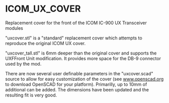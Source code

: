 # ICOM_UX_COVER
Replacement cover for the front of the ICOM IC-900 UX Transceiver modules

"uxcover.stl" is a "standard" replacement cover which attempts to reproduce the original ICOM UX cover.

"uxcover_tall.stl" is 6mm deeper than the original cover and supports the UXFFront Unit modification.
    It provides more space for the DB-9 connector used by the mod.
    
There are now several user definable parameters in the "uxcover.scad" source to allow for easy
    customization of the cover (see www.openscad.org to download OpenSCAD for your platform).
    Primarilly, up to 10mm of additional can be added.  The dimensions have been updated and
    the resulting fit is very good.
